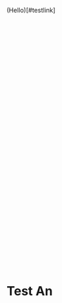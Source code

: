 (Hello)[#testlink]

<br/>
<br/>
<br/>
<br/>
<br/>
<br/><br/>
<br/>
<br/>
<br/><br/><br/><br/><br/><br/><br/><br/><br/><br/><br/><br/><br/><br/><br/><br/><br/><br/><br/><br/><br/><br/><br/><br/>

# Test An <a name="testlink"></a>
